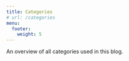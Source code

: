 ```yaml
---
title: Categories
# url: /categories
menu:
  footer:
    weight: 5
---
```

An overview of all categories used in this blog.
